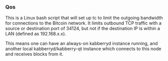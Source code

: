 ### Qos ###

This is a Linux bash script that will set up tc to limit the outgoing bandwidth for connections to the Bitcoin network. It limits outbound TCP traffic with a source or destination port of 34124, but not if the destination IP is within a LAN (defined as 192.168.x.x).

This means one can have an always-on kabberryd instance running, and another local kabberryd/kabberry-qt instance which connects to this node and receives blocks from it.
